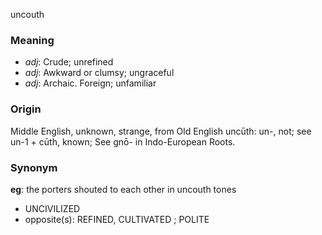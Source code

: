 uncouth
### Meaning
+ _adj_: Crude; unrefined
+ _adj_: Awkward or clumsy; ungraceful
+ _adj_: Archaic. Foreign; unfamiliar

### Origin

Middle English, unknown, strange, from Old English uncūth: un-, not; see un-1 + cūth, known; See gnō- in Indo-European Roots.

### Synonym

__eg__: the porters shouted to each other in uncouth tones

+ UNCIVILIZED
+ opposite(s): REFINED, CULTIVATED ; POLITE


